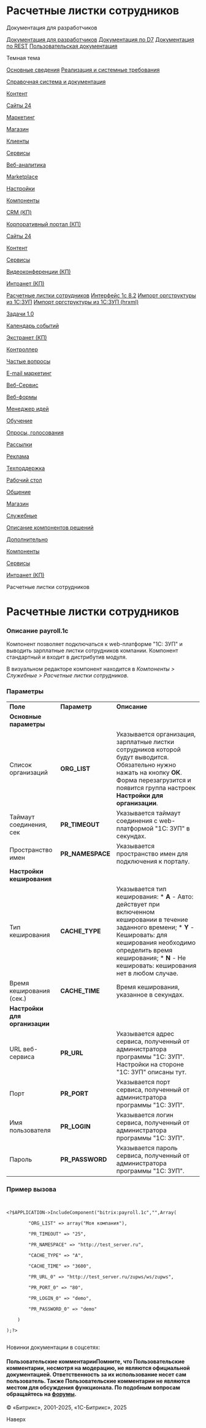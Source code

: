 # Расчетные листки сотрудников

Документация для разработчиков

[Документация для разработчиков](https://dev.1c-bitrix.ru/api_help/)
[Документация по D7](https://dev.1c-bitrix.ru/api_d7/)
[Документация по REST](https://dev.1c-bitrix.ru/rest_help/)
[Пользовательская документация](https://dev.1c-bitrix.ru/user_help/)

Темная тема

[Основные сведения](/user_help/index.php)
[Реализация и системные требования](/user_help/reqintro.php)

[Справочная система и документация](/user_help/help/index.php)

[Контент](/user_help/content/index.php)

[Сайты 24](/user_help/sites24/index.php)

[Маркетинг](/user_help/marketing/index.php)

[Магазин](/user_help/store/index.php)

[Клиенты](/user_help/clients/index.php)

[Сервисы](/user_help/service/index.php)

[Веб-аналитика](/user_help/statistic/index.php)

[Marketplace](/user_help/marketplace/index.php)

[Настройки](/user_help/settings/index.php)

[Компоненты](/user_help/components/index.php)

[CRM (КП)](/user_help/components/crm/index.php)

[Корпоративный портал (КП)](/user_help/components/intranet/index.php)

[Сайты 24](/user_help/components/landing/index.php)

[Контент](/user_help/components/content/index.php)

[Сервисы](/user_help/components/services/index.php)

[Видеоконференции (КП)](/user_help/components/services/video/index.php)

[Интранет (КП)](/user_help/components/services/intranet/index.php)

[Расчетные листки сотрудников](/user_help/components/services/intranet/payroll_1c.php)
[Интерфейс 1с 8.2](/user_help/components/services/intranet/intranet_1c82_interface.php)
[Импорт оргструктуры из 1С:ЗУП](/user_help/components/services/intranet/intranet_users_import_1c.php)
[Импорт оргструктуры из 1С:ЗУП (hrxml)](/user_help/components/services/intranet/intranet_users_import.1c_hrxml.php)

[Задачи 1.0](/user_help/components/services/intranet/intranet_tasks/index.php)

[Календарь событий](/user_help/components/services/intranet/intranet_event/index.php)

[Экстранет (КП)](/user_help/components/services/extranet/index.php)

[Контроллер](/user_help/components/services/controller/index.php)

[Частые вопросы](/user_help/components/services/faq/index.php)

[E-mail маркетинг](/user_help/components/services/email_marketing/index.php)

[Веб-Сервис](/user_help/components/services/web_service/index.php)

[Веб-формы](/user_help/components/services/web_forms/index.php)

[Менеджер идей](/user_help/components/services/ideas_manager/index.php)

[Обучение](/user_help/components/services/learning/index.php)

[Опросы, голосования](/user_help/components/services/votes/index.php)

[Рассылки](/user_help/components/services/subscribes/index.php)

[Реклама](/user_help/components/services/advertising/index.php)

[Техподдержка](/user_help/components/services/support/index.php)

[Рабочий стол](/user_help/components/services/desktop.php)

[Общение](/user_help/components/obschenie/index.php)

[Магазин](/user_help/components/magazin/index.php)

[Служебные](/user_help/components/sluzhebnie/index.php)

[Описание компонентов решений](/user_help/description_decisions/index.php)

[Дополнительно](/user_help/additional/index.php)

[Компоненты](/user_help/components/index.php)

[Сервисы](/user_help/components/services/index.php)

[Интранет (КП)](/user_help/components/services/intranet/index.php)

Расчетные листки сотрудников

# Расчетные листки сотрудников

### Описание **payroll.1c**

Компонент позволяет подключаться к web-платформе "1С: ЗУП" и выводить зарплатные листки сотрудников компании. Компонент стандартный и входит в дистрибутив модуля.

В визуальном редакторе компонент находится в *Компоненты > Служебные > Расчетные листки сотрудников*.

### Параметры

|  |  |  |
| --- | --- | --- |
| **Поле** | **Параметр** | **Описание** |
| **Основные параметры** | | |
| Список организаций | **ORG\_LIST** | Указывается организация, зарплатные листки сотрудников которой будут выводится. Обязательно нужно нажать на кнопку **ОК**. Форма перезагрузится и появится группа настроек **Настройки для организации**. |
| Таймаут соединения, сек | **PR\_TIMEOUT** | Указывается таймаут соединения с web-платформой "1С: ЗУП" в секундах. |
| Пространство имен | **PR\_NAMESPACE** | Указывается пространство имен для подключения к порталу. |
| **Настройки кеширования** | | |
| Тип кеширования | **CACHE\_TYPE** | Указывается тип кеширования:  * **A** - Авто: действует при включенном кешировании в течение заданного времени; * **Y** - Кешировать: для кеширования необходимо определить время кеширования; * **N** - Не кешировать: кеширования нет в любом случае. |
| Время кеширования (сек.) | **CACHE\_TIME** | Время кеширования, указанное в секундах. |
| **Настройки для организации** | | |
| URL веб-сервиса | **PR\_URL** | Указывается адрес сервиса, полученный от администратора программы "1С: ЗУП". Настройки на стороне "1С: ЗУП" описаны тут. |
| Порт | **PR\_PORT** | Указывается порт сервиса, полученный от администратора программы "1С: ЗУП". |
| Имя пользователя | **PR\_LOGIN** | Указывается логин сервиса, полученный от администратора программы "1С: ЗУП". |
| Пароль | **PR\_PASSWORD** | Указывается пароль сервиса, полученный от администратора программы "1С: ЗУП". |

### Пример вызова

```

<?$APPLICATION->IncludeComponent("bitrix:payroll.1c","",Array(
		"ORG_LIST" => array("Моя компания"),
		"PR_TIMEOUT" => "25",
		"PR_NAMESPACE" => "http://test_server.ru",
		"CACHE_TYPE" => "A",
		"CACHE_TIME" => "3600",
		"PR_URL_0" => "http://test_server.ru/zupws/ws/zupws",
		"PR_PORT_0" => "80",
		"PR_LOGIN_0" => "demo",
		"PR_PASSWORD_0" => "demo"  
	)
);?>

```

Новинки документации в соцсетях:

#### Пользовательские комментарииПомните, что Пользовательские комментарии, несмотря на модерацию, не являются официальной документацией. Ответственность за их использование несет сам пользователь. Также Пользовательские комментарии не являются местом для обсуждения функционала. По подобным вопросам обращайтесь на [форумы](http://dev.1c-bitrix.ru/community/forums/group1/).

© «Битрикс», 2001-2025, «1С-Битрикс», 2025

Наверх